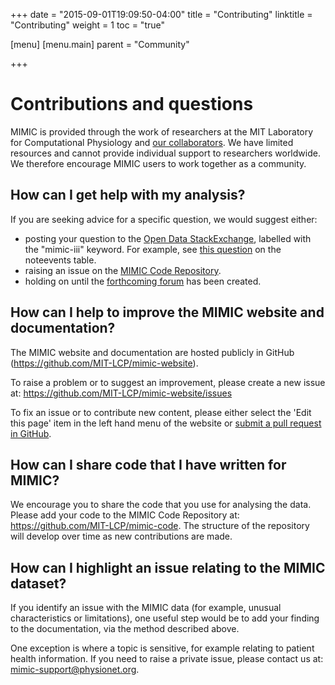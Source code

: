+++
date = "2015-09-01T19:09:50-04:00"
title = "Contributing"
linktitle = "Contributing"
weight = 1
toc = "true"

[menu]
  [menu.main]
    parent = "Community"

+++

# Contributions and questions

MIMIC is provided through the work of researchers at the MIT Laboratory for Computational Physiology and [our collaborators](/about/acknowledgments/). We have limited resources and cannot provide individual support to researchers worldwide. We therefore encourage MIMIC users to work together as a community.

## How can I get help with my analysis?

If you are seeking advice for a specific question, we would suggest either:

- posting your question to the [Open Data StackExchange](http://opendata.stackexchange.com/), labelled with the "mimic-iii" keyword. For example, see [this question](http://opendata.stackexchange.com/questions/6262/what-is-the-iserror-column-in-mimic-iiis-noteevents-table) on the noteevents table.
- raising an issue on the [MIMIC Code Repository](https://github.com/MIT-LCP/mimic-code/issues).
- holding on until the [forthcoming forum](/community/forum/) has been created.

## How can I help to improve the MIMIC website and documentation?

The MIMIC website and documentation are hosted publicly in GitHub (https://github.com/MIT-LCP/mimic-website). 

To raise a problem or to suggest an improvement, please create a new issue at: https://github.com/MIT-LCP/mimic-website/issues

To fix an issue or to contribute new content, please either select the 'Edit this page' item in the left hand menu of the website or [submit a pull request in GitHub](https://help.github.com/articles/using-pull-requests/).

## How can I share code that I have written for MIMIC?

We encourage you to share the code that you use for analysing the data. Please add your code to the MIMIC Code Repository at: https://github.com/MIT-LCP/mimic-code. The structure of the repository will develop over time as new contributions are made.

## How can I highlight an issue relating to the MIMIC dataset?

If you identify an issue with the MIMIC data (for example, unusual characteristics or limitations), one useful step would be to add your finding to the documentation, via the method described above.

One exception is where a topic is sensitive, for example relating to patient health information. If you need to raise a private issue, please contact us at: [mimic-support@physionet.org](mailto:mimic-support@physionet.org).


